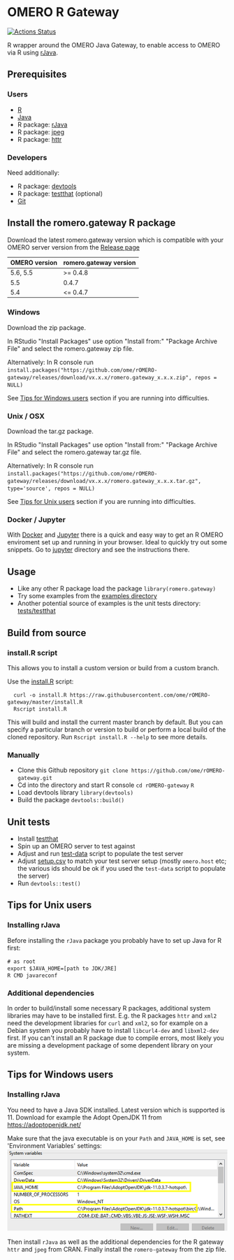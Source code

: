 # OMERO R Gateway

[![Actions Status](https://github.com/ome/rOMERO-gateway/workflows/OMERO/badge.svg)](https://github.com/ome/rOMERO-gateway/actions)

R wrapper around the OMERO Java Gateway, to enable access to OMERO via R using [rJava](https://cran.r-project.org/web/packages/rJava/index.html).

## Prerequisites

### Users

* [R](https://www.r-project.org/)
* [Java](http://openjdk.java.net/)
* R package: [rJava](https://cran.r-project.org/web/packages/rJava/index.html)
* R package: [jpeg](https://cran.r-project.org/web/packages/jpeg/index.html)
* R package: [httr](https://cran.r-project.org/web/packages/httr/index.html)

### Developers

Need additionally:

* R package: [devtools](https://cran.r-project.org/web/packages/devtools/index.html)
* R package: [testthat](https://cran.r-project.org/web/packages/testthat/index.html) (optional)
* [Git](https://git-scm.com/)

## Install the romero.gateway R package

Download the latest romero.gateway version which is compatible with your OMERO server version from the [Release page](https://github.com/ome/rOMERO-gateway/releases)

OMERO version | romero.gateway version
--- | --- 
5.6, 5.5 | >= 0.4.8
5.5 | 0.4.7
5.4 | <= 0.4.7

### Windows

Download the zip package.

In RStudio "Install Packages" use option "Install from:" "Package Archive File" and select the romero.gateway zip file.

Alternatively: In R console run `install.packages("https://github.com/ome/rOMERO-gateway/releases/download/vx.x.x/romero.gateway_x.x.x.zip", repos = NULL)`

See [Tips for Windows users](#tips-for-windows-users) section if you are running into difficulties.

### Unix / OSX

Download the tar.gz package.

In RStudio "Install Packages" use option "Install from:" "Package Archive File" and select the romero.gateway tar.gz file.

Alternatively: In R console run `install.packages("https://github.com/ome/rOMERO-gateway/releases/download/vx.x.x/romero.gateway_x.x.x.tar.gz", type='source', repos = NULL)`

See [Tips for Unix users](#tips-for-unix-users) section if you are running into difficulties.

### Docker / Jupyter

With [Docker](https://www.docker.com/) and [Jupyter](https://jupyter.org/) there is a quick and easy way to
get an R OMERO enviroment set up and running in your browser. Ideal to quickly try out some snippets. Go to
[jupyter](jupyter) directory and see the instructions there.

## Usage

* Like any other R package load the package ```library(romero.gateway)```
* Try some examples from the [examples directory](examples)
* Another potential source of examples is the unit tests directory: [tests/testthat](tests/testthat)

## Build from source

### install.R script

This allows you to install a custom version or build from a custom branch.

Use the [install.R](install.R) script:

```
  curl -o install.R https://raw.githubusercontent.com/ome/rOMERO-gateway/master/install.R 
  Rscript install.R
```

This will build and install the current master branch by default. But you can specify a particular branch or version to build or perform a local build of the cloned repository. Run `Rscript install.R --help` to see more details.

### Manually

* Clone this Github repository `git clone https://github.com/ome/rOMERO-gateway.git`
* Cd into the directory and start R console `cd rOMERO-gateway` `R`
* Load devtools library `library(devtools)`
* Build the package `devtools::build()`

## Unit tests

* Install [testthat](https://cran.r-project.org/web/packages/testthat/index.html)
* Spin up an OMERO server to test against
* Adjust and run [test-data](.omeroci/test-data) script to populate 
the test server
* Adjust [setup.csv](tests/testthat/setup.csv) to match your test server setup (mostly `omero.host` etc; the various ids should be ok if you used the `test-data` script
to populate the server)
* Run ```devtools::test()```


## Tips for Unix users

### Installing rJava

Before installing the `rJava` package you probably have to set up Java for R first:
```
# as root
export $JAVA_HOME=[path to JDK/JRE]
R CMD javareconf
```

### Additional dependencies

In order to build/install some necessary R packages, additional system libraries may
have to be installed first. E.g. the R packages `httr` and `xml2` need the development libraries for
`curl` and `xml2`, so for example on a Debian system you probably have to install `libcurl4-dev`
and `libxml2-dev` first.
If you can't install an R package due to compile errors, most likely you are missing a development 
package of some dependent library on your system.

## Tips for Windows users

### Installing rJava

You need to have a Java SDK installed. Latest version which is supported is 11.
Download for example the Adopt OpenJDK 11 from https://adoptopenjdk.net/ 

Make sure that the java executable is on your `Path` and `JAVA_HOME` is set,
see 'Environment Variables' settings:
![Environment Variables](screenshot.png)

Then install `rJava` as well as the additional dependencies for the R gateway
`httr` and `jpeg` from CRAN. Finally install the `romero-gateway` from the zip file.

